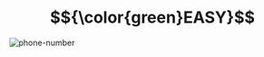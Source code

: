 # $${\color{green}EASY}$$
![phone-number](https://user-images.githubusercontent.com/65892342/233918183-5ccfabcb-2fb1-4d6b-980c-561e8e4babc8.svg)

